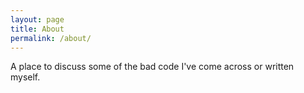 ```yaml
---
layout: page
title: About
permalink: /about/
---
```


A place to discuss some of the bad code I've come across or written myself.